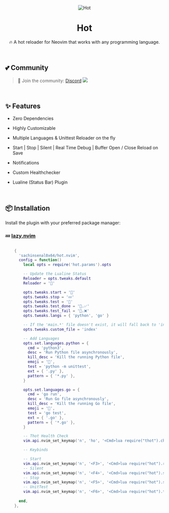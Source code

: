 <div align="center">

<p align="center">
  
  <img alt="Hot" src="https://sachinsenal0x64.github.io/picx-images-hosting/Background.92pxhcjiab.webp">
  
  <h1 align="center">Hot</h1>
  🔥 A hot reloader for Neovim that works with any programming language.
</p>

</div>

<br>

## 💕 Community

> 🍻 Join the community:  <a href="https://discord.gg/EbfftZ5Dd4">Discord</a>
> [![](https://cdn.statically.io/gh/sachinsenal0x64/picx-images-hosting@master/discord.72y8nlaw5mdc.webp)](https://discord.gg/EbfftZ5Dd4)

<br>

## ✨ Features

- Zero Dependencies
- Highly Customizable
- Multiple Languages & Unittest Reloader on the fly
- Start | Stop | Silent | Real Time Debug | Buffer Open / Close  Reload on Save
- Notifications
- Custom Healthchecker
- Lualine (Status Bar) Plugin

  <br>
  
## 📦 Installation

Install the plugin with your preferred package manager:

### 💤 [lazy.nvim](https://github.com/folke/lazy.nvim)

```lua

    {
      'sachinsenal0x64/hot.nvim',
      config = function()
        local opts = require('hot.params').opts

        -- Update the Lualine Status
        Reloader = opts.tweaks.default
        Reloader = '🧼'

        opts.tweaks.start = '🚀'
        opts.tweaks.stop = '💤'
        opts.tweaks.test = '🧪'
        opts.tweaks.test_done = '🧪.✅'
        opts.tweaks.test_fail = '🧪.❌'
        opts.tweaks.langs = { 'python', 'go' }

        -- If the 'main.*' file doesn't exist, it will fall back to 'index.*'
        opts.tweaks.custom_file = 'index'

        -- Add Languages
        opts.set.languages.python = {
          cmd = 'python3',
          desc = 'Run Python file asynchronously',
          kill_desc = 'Kill the running Python file',
          emoji = '🐍',
          test = 'python -m unittest',
          ext = { '.py' },
          pattern = { '*.py' },
        }

        opts.set.languages.go = {
          cmd = 'go run',
          desc = 'Run Go file asynchronously',
          kill_desc = 'Kill the running Go file',
          emoji = '🐹',
          test = 'go test',
          ext = { '.go' },
          pattern = { '*.go' },
        }

        -- Thot Health Check
        vim.api.nvim_set_keymap('n', 'ho', '<Cmd>lua require("thot").check()<CR>', { noremap = true, silent = true })

        -- Keybinds

        -- Start
        vim.api.nvim_set_keymap('n', '<F3>', '<Cmd>lua require("hot").restart()<CR>', { noremap = true, silent = true })
        -- Silent
        vim.api.nvim_set_keymap('n', '<F4>', '<Cmd>lua require("hot").silent()<CR>', { noremap = true, silent = true })
        -- Stop
        vim.api.nvim_set_keymap('n', '<F5>', '<Cmd>lua require("hot").stop()<CR>', { noremap = true, silent = true })
        -- UnitTest
        vim.api.nvim_set_keymap('n', '<F6>', '<Cmd>lua require("hot").test_restart()<CR>', { noremap = true, silent = true })
      
      end,
    },

```
